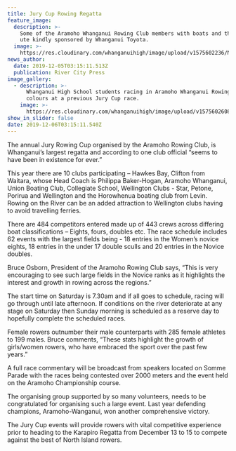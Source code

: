 ```yaml
---
title: Jury Cup Rowing Regatta
feature_image:
  description: >-
    Some of the Aramoho Whanganui Rowing Club members with boats and their new
    ute kindly sponsored by Whanganui Toyota.
  image: >-
    https://res.cloudinary.com/whanganuihigh/image/upload/v1575602236/News/Jury_Cup_WU_Dec_2019.jpg
news_author:
  date: 2019-12-05T03:15:11.513Z
  publication: River City Press
image_gallery:
  - description: >-
      Whanganui High School students racing in Aramoho Whanganui Rowing Club
      colours at a previous Jury Cup race.
    image: >-
      https://res.cloudinary.com/whanganuihigh/image/upload/v1575602608/News/Jury_Cup_WU_Dec_2019._WHS_students._RCP_5.12.19jpg.jpg
show_in_slider: false
date: 2019-12-06T03:15:11.540Z
---
```

The annual Jury Rowing Cup organised by the Aramoho Rowing Club, is Whanganui’s largest regatta and according to one club official “seems to have been in existence for ever.”

This year there are 10 clubs participating – Hawkes Bay, Clifton from Waitara, whose Head Coach is Philippa Baker-Hogan, Aramoho Whanganui, Union Boating Club, Collegiate School, Wellington Clubs - Star, Petone, Porirua and Wellington and the Horowhenua boating club from Levin. Rowing on the River can be an added attraction to Wellington clubs having to avoid travelling ferries.

There are 484 competitors entered made up of 443 crews across differing boat classifications – Eights, fours, doubles etc. The race schedule includes 62 events with the largest fields being - 18 entries in the Women’s novice eights, 18 entries in the under 17 double sculls and 20 entries in the Novice doubles.

Bruce Osborn, President of the Aramoho Rowing Club says, “This is very encouraging to see such large fields in the Novice ranks as it highlights the interest and growth in rowing across the regions.”

The start time on Saturday is 7.30am and if all goes to schedule, racing will go through until late afternoon. If conditions on the river deteriorate at any stage on Saturday then Sunday morning is scheduled as a reserve day to hopefully complete the scheduled races.

Female rowers outnumber their male counterparts with 285 female athletes to 199 males. Bruce comments, “These stats highlight the growth of girls/women rowers, who have embraced the sport over the past few years.”

A full race commentary will be broadcast from speakers located on Somme Parade with the races being contested over 2000 meters and the event held on the Aramoho Championship course.

The organising group supported by so many volunteers, needs to be congratulated for organising such a large event.
Last year defending champions, Aramoho-Wanganui, won another comprehensive victory.

The Jury Cup events will provide rowers with vital competitive experience prior to heading to the Karapiro Regatta from December 13 to 15 to compete against the best of North Island rowers.
